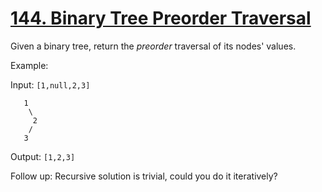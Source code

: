 [144. Binary Tree Preorder Traversal](https://leetcode.com/problems/binary-tree-preorder-traversal/)
=====================================
Given a binary tree, return the _preorder_ traversal of its nodes' values.

Example:

Input: `[1,null,2,3]`
```
   1
    \
     2
    /
   3
```
Output: `[1,2,3]`

Follow up: Recursive solution is trivial, could you do it iteratively?
